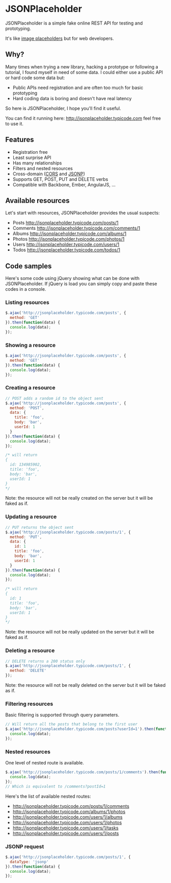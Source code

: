 JSONPlaceholder
===============

JSONPlaceholder is a simple fake online REST API for testing and prototyping.

It's like [image placeholders](http://placehold.it/) but for web developers.


Why?
----

Many times when trying a new library, hacking a prototype or following a tutorial, I found myself in need of some data.
I could either use a public API or hard code some data but:
- Public APIs need registration and are often too much for basic prototyping
- Hard coding data is boring and doesn't have real latency

So here is JSONPlaceholder, I hope you'll find it useful.

You can find it running here: http://jsonplaceholder.typicode.com feel free to use it.

Features
--------

- Registration free
- Least surprise API
- Has many relationships
- Filters and nested resources
- Cross-domain ([CORS](http://en.wikipedia.org/wiki/Cross-origin_resource_sharing) and [JSONP](http://en.wikipedia.org/wiki/JSONP))
- Supports GET, POST, PUT and DELETE verbs
- Compatible with Backbone, Ember, AngularJS, ...

Available resources
-------------------

Let's start with resources, JSONPlaceholder provides the usual suspects: 
- Posts http://jsonplaceholder.typicode.com/posts/1
- Comments http://jsonplaceholder.typicode.com/comments/1
- Albums http://jsonplaceholder.typicode.com/albums/1
- Photos http://jsonplaceholder.typicode.com/photos/1
- Users http://jsonplaceholder.typicode.com/users/1
- Todos http://jsonplaceholder.typicode.com/todos/1

Code samples
------------

Here's some code using jQuery showing what can be done with JSONPlaceholder. 
If jQuery is load you can simply copy and paste these codes in a console.

### Listing resources

```javascript
$.ajax('http://jsonplaceholder.typicode.com/posts', {
  method: 'GET'
}).then(function(data) {
  console.log(data);
});
```

### Showing a resource

```javascript
$.ajax('http://jsonplaceholder.typicode.com/posts', {
  method: 'GET'
}).then(function(data) {
  console.log(data);
});
```

### Creating a resource

```javascript
// POST adds a random id to the object sent
$.ajax('http://jsonplaceholder.typicode.com/posts', {
  method: 'POST',
  data: {
    title: 'foo',
    body: 'bar',
    userId: 1
  }
}).then(function(data) {
  console.log(data);
});

/* will return
{
  id: 134985902,
  title: 'foo',
  body: 'bar',
  userId: 1
}
*/
```

Note: the resource will not be really created on the server but it will be faked as if. 

### Updating a resource

```javascript
// PUT returns the object sent
$.ajax('http://jsonplaceholder.typicode.com/posts/1', {
  method: 'PUT',
  data: {
    id: 1
    title: 'foo',
    body: 'bar',
    userId: 1
  }
}).then(function(data) {
  console.log(data);
});

/* will return
{
  id: 1
  title: 'foo',
  body: 'bar',
  userId: 1
}
*/
```

Note: the resource will not be really updated on the server but it will be faked as if. 

### Deleting a resource

```javascript
// DELETE returns a 200 status only
$.ajax('http://jsonplaceholder.typicode.com/posts/1', {
  method: 'DELETE'
});
```

Note: the resource will not be really deleted on the server but it will be faked as if. 

### Filtering resources

Basic filtering is supported through query parameters.

```javascript
// Will return all the posts that belong to the first user
$.ajax('http://jsonplaceholder.typicode.com/posts?userId=1').then(function(data) {
  console.log(data);
});
```

### Nested resources

One level of nested route is available.

```javascript
$.ajax('http://jsonplaceholder.typicode.com/posts/1/comments').then(function(data) {
  console.log(data);
});
// Which is equivalent to /comments?postId=1
```

Here's the list of available nested routes:
- http://jsonplaceholder.typicode.com/posts/1/comments
- http://jsonplaceholder.typicode.com/albums/1/photos
- http://jsonplaceholder.typicode.com/users/1/albums
- http://jsonplaceholder.typicode.com/users/1/photos
- http://jsonplaceholder.typicode.com/users/1/tasks
- http://jsonplaceholder.typicode.com/users/1/posts

### JSONP request

```javascript
$.ajax('http://jsonplaceholder.typicode.com/posts/1', {
  dataType: 'jsonp'
}).then(function(data) {
  console.log(data);
});
```

